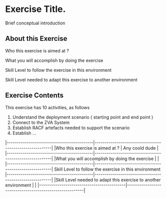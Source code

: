 # Exercise Title.
Brief conceptual introduction

## About this Exercise

Who this exercise is aimed at ?

What you will accomplish by doing the exercise

Skill Level to follow the exercise in this environment

Skill Level needed to adapt this exercise to another environment 

## Exercise Contents

This exercise has 10 activities, as follows

1. Understand the deployment scenario ( starting point and end point )
2. Connect to the ZVA System
3. Establish RACF artefacts needed to support the scenario
4. Establish ...

|-------------------------------------------|--------------------------------------------------------|
|Who this exercise is aimed at ?             | Any coold dude                                        |
|-------------------------------------------|--------------------------------------------------------|
|What you will accomplish by doing the exercise  |                                                   |
|-------------------------------------------|--------------------------------------------------------|
Skill Level to follow the exercise in this environment
|-------------------------------------------|--------------------------------------------------------|
|Skill Level needed to adapt this exercise to another environment |                                  |
|-------------------------------------------|--------------------------------------------------------|

